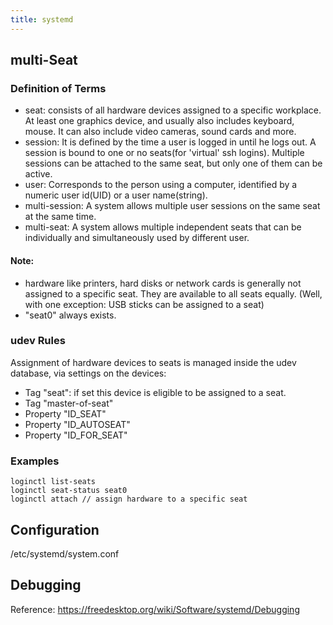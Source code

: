 ```yaml
---
title: systemd
---
```


## multi-Seat

### Definition of Terms
* seat: consists of all hardware devices assigned to a specific workplace. At least one graphics device, and usually also includes keyboard, mouse. It can also include video cameras, sound cards and more.
* session: It is defined by the time a user is logged in until he logs out. A session is bound to one or no seats(for 'virtual' ssh logins). Multiple sessions can be attached to the same seat, but only one of them can be active.
* user: Corresponds to the person using a computer, identified by a numeric user id(UID) or a user name(string).
* multi-session: A system allows multiple user sessions on the same seat at the same time.
* multi-seat: A system allows multiple independent seats that can be individually and simultaneously used by different user.

#### Note:
* hardware like printers, hard disks or network cards is generally not assigned to a specific seat. They are available to all seats equally. (Well, with one exception: USB sticks can be assigned to a seat)
* "seat0" always exists.

### udev Rules
Assignment of hardware devices to seats is managed inside the udev database, via settings on the devices:
* Tag "seat": if set this device is eligible to be assigned to a seat.
* Tag "master-of-seat"
* Property "ID_SEAT"
* Property "ID_AUTOSEAT"
* Property "ID_FOR_SEAT"

### Examples

```
loginctl list-seats
loginctl seat-status seat0
loginctl attach // assign hardware to a specific seat
```

##  Configuration

/etc/systemd/system.conf



## Debugging



Reference: https://freedesktop.org/wiki/Software/systemd/Debugging


